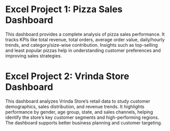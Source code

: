 # Excel Project 1: Pizza Sales Dashboard

This dashboard provides a complete analysis of pizza sales performance. It tracks KPIs like total revenue, total orders, average order value, daily/hourly trends, and category/size-wise contribution. Insights such as top-selling and least popular pizzas help in understanding customer preferences and improving sales strategies.

# Excel Project 2: Vrinda Store Dashboard

This dashboard analyzes Vrinda Store’s retail data to study customer demographics, sales distribution, and revenue trends. It highlights performance by gender, age group, state, and sales channels, helping identify the store’s key customer segments and high-performing regions. The dashboard supports better business planning and customer targeting.
